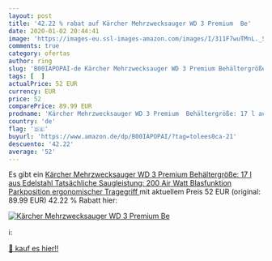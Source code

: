 ```yaml
---
layout: post
title: '42.22 % rabat auf Kärcher Mehrzwecksauger WD 3 Premium  Be'
date: 2020-01-02 20:44:41
image: 'https://images-eu.ssl-images-amazon.com/images/I/311F7wuTMnL._SL200_.jpg'
comments: true
category: ofertas
author: ring
slug: 'B00IAPOPAI-de Kärcher Mehrzwecksauger WD 3 Premium Behältergröße: 17 l...'
tags: [  ]
actualPrice: 52 EUR
currency: EUR
price: 52
comparePrice: 89.99 EUR
prodname: 'Kärcher Mehrzwecksauger WD 3 Premium  Behältergröße: 17 l aus Edelstahl  Tatsächliche Saugleistung: 200 Air Watt  Blasfunktion  Parkposition  ergonomischer Tragegriff '
country: 'de'
flag: '🇩🇪'
buyurl: 'https://www.amazon.de/dp/B00IAPOPAI/?tag=tolees0ca-21'
descuento: '42.22'
average: '52'
---
```


Es gibt ein [Kärcher Mehrzwecksauger WD 3 Premium  Behältergröße: 17 l aus Edelstahl  Tatsächliche Saugleistung: 200 Air Watt  Blasfunktion  Parkposition  ergonomischer Tragegriff ](https://www.amazon.de/dp/B00IAPOPAI/?tag=tolees0ca-21) mit aktuellem Preis 52 EUR (original: 89.99 EUR) 42.22 % Rabatt hier:

[![Kärcher Mehrzwecksauger WD 3 Premium  Be](https://images-eu.ssl-images-amazon.com/images/I/311F7wuTMnL._SL200_.jpg)](https://www.amazon.de/dp/B00IAPOPAI/?tag=tolees0ca-21)

ℹ️:


[🛒 kauf es hier!!](https://www.amazon.de/dp/B00IAPOPAI/?tag=tolees0ca-21)
